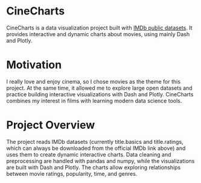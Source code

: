 # CineCharts
CineCharts is a data visualization project built with [IMDb public datasets](https://datasets.imdbws.com/).
It provides interactive and dynamic charts about movies, using mainly Dash and Plotly.

# Motivation
I really love and enjoy cinema, so I chose movies as the theme for this project. At the same time, it allowed me to explore large open datasets and practice building interactive visualizations with Dash and Plotly. CineCharts combines my interest in films with learning modern data science tools.

# Project Overview
The project reads IMDb datasets (currently title.basics and title.ratings, which can always be downloaded from the official IMDb link above) and uses them to create dynamic interactive charts. Data cleaning and preprocessing are handled with pandas and numpy, while the visualizations are built with Dash and Plotly. The charts allow exploring relationships between movie ratings, popularity, time, and genres.
